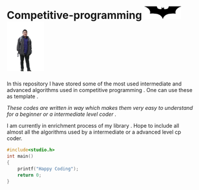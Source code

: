 # Competitive-programming <img src="zzzzzzzz Batarang.png" width="100"></div>   <img src="zzzzzzz Me.png" width="100"></div>    

In this repository I have stored some of the most used intermediate and advanced algorithms used in competitive programming .
One can use these as  template . 

*These codes are written in way which makes them very easy to understand for a beginner or a intermediate level coder .*<br>

I am currently in enrichment process of my library . Hope to include all almost all the algorithms used by a intermediate or a advanced level cp coder.

```c
#include<studio.h>
int main()
{
    printf("Happy Coding");
    return 0;
}
```
  
